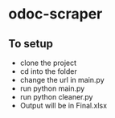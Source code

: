 # odoc-scraper

## To setup
- clone the project
- cd into the folder
- change the url in main.py
- run python main.py
- run python cleaner.py
- Output will be in Final.xlsx
